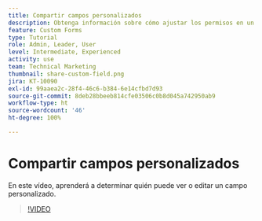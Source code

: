 ```yaml
---
title: Compartir campos personalizados
description: Obtenga información sobre cómo ajustar los permisos en un campo personalizado para determinar si los usuarios pueden administrar o solo ver el campo personalizado.
feature: Custom Forms
type: Tutorial
role: Admin, Leader, User
level: Intermediate, Experienced
activity: use
team: Technical Marketing
thumbnail: share-custom-field.png
jira: KT-10090
exl-id: 99aaea2c-28f4-46c6-b384-6e14cfbd7d93
source-git-commit: 8deb28bbeeb814cfe03506c0b8d045a742950ab9
workflow-type: ht
source-wordcount: '46'
ht-degree: 100%

---
```


# Compartir campos personalizados


En este vídeo, aprenderá a determinar quién puede ver o editar un campo personalizado.

>[!VIDEO](https://video.tv.adobe.com/v/3432949/?quality=12&learn=on)

